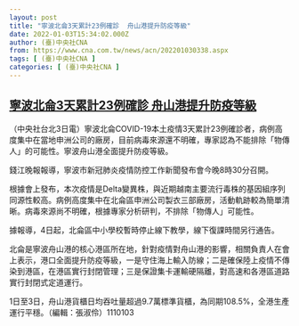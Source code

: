 ```yaml
---
layout: post
title: "寧波北侖3天累計23例確診  舟山港提升防疫等級"
date: 2022-01-03T15:34:02.000Z
author: (臺)中央社CNA
from: https://www.cna.com.tw/news/acn/202201030338.aspx
tags: [ (臺)中央社CNA ]
categories: [ (臺)中央社CNA ]
---
```

<!--1641224042000-->
[寧波北侖3天累計23例確診  舟山港提升防疫等級](https://www.cna.com.tw/news/acn/202201030338.aspx)
------

<div>
<div></div><div><p>（中央社台北3日電）寧波北侖COVID-19本土疫情3天累計23例確診者，病例高度集中在當地申洲公司的廠房，目前病毒來源還不明確，專家認為不能排除「物傳人」的可能性。寧波舟山港全面提升防疫等級。</p><p>錢江晚報報導，寧波市新冠肺炎疫情防控工作新聞發布會今晚8時30分召開。</p><p>根據會上發布，本次疫情是Delta變異株，與近期越南主要流行毒株的基因組序列同源性較高。病例高度集中在北侖區申洲公司製衣三部廠房，活動軌跡較為簡單清晰。病毒來源尚不明確，根據專家分析研判，不排除「物傳人」可能性。</p><p>據報導，4日起，北侖區中小學校暫時停止線下教學，線下復課時間另行通告。</p><p>北侖是寧波舟山港的核心港區所在地，針對疫情對舟山港的影響，相關負責人在會上表示，港口全面提升防疫等級，一是守住海上輸入防線；二是確保陸上疫情不傳染到港區，在港區實行封閉管理；三是保證集卡運輸硬隔離，對高速和各港區道路實行封閉式定道運行。</p><p>1日至3日，舟山港貨櫃日均吞吐量超過9.7萬標準貨櫃，為同期108.5%，全港生產運行平穩。（編輯：張淑伶）1110103</p></div>
</div>
